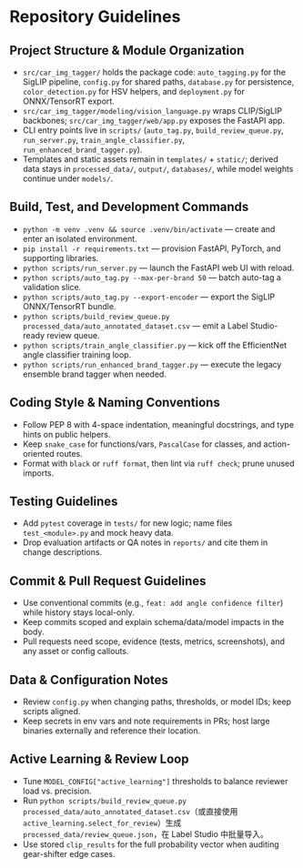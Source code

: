 # Repository Guidelines

## Project Structure & Module Organization
- `src/car_img_tagger/` holds the package code: `auto_tagging.py` for the SigLIP pipeline, `config.py` for shared paths, `database.py` for persistence, `color_detection.py` for HSV helpers, and `deployment.py` for ONNX/TensorRT export.
- `src/car_img_tagger/modeling/vision_language.py` wraps CLIP/SigLIP backbones; `src/car_img_tagger/web/app.py` exposes the FastAPI app.
- CLI entry points live in `scripts/` (`auto_tag.py`, `build_review_queue.py`, `run_server.py`, `train_angle_classifier.py`, `run_enhanced_brand_tagger.py`).
- Templates and static assets remain in `templates/` + `static/`; derived data stays in `processed_data/`, `output/`, `databases/`, while model weights continue under `models/`.

## Build, Test, and Development Commands
- `python -m venv .venv && source .venv/bin/activate` — create and enter an isolated environment.
- `pip install -r requirements.txt` — provision FastAPI, PyTorch, and supporting libraries.
- `python scripts/run_server.py` — launch the FastAPI web UI with reload.
- `python scripts/auto_tag.py --max-per-brand 50` — batch auto-tag a validation slice.
- `python scripts/auto_tag.py --export-encoder` — export the SigLIP ONNX/TensorRT bundle.
- `python scripts/build_review_queue.py processed_data/auto_annotated_dataset.csv` — emit a Label Studio-ready review queue.
- `python scripts/train_angle_classifier.py` — kick off the EfficientNet angle classifier training loop.
- `python scripts/run_enhanced_brand_tagger.py` — execute the legacy ensemble brand tagger when needed.

## Coding Style & Naming Conventions
- Follow PEP 8 with 4-space indentation, meaningful docstrings, and type hints on public helpers.
- Keep `snake_case` for functions/vars, `PascalCase` for classes, and action-oriented routes.
- Format with `black` or `ruff format`, then lint via `ruff check`; prune unused imports.

## Testing Guidelines
- Add `pytest` coverage in `tests/` for new logic; name files `test_<module>.py` and mock heavy data.
- Drop evaluation artifacts or QA notes in `reports/` and cite them in change descriptions.

## Commit & Pull Request Guidelines
- Use conventional commits (e.g., `feat: add angle confidence filter`) while history stays local-only.
- Keep commits scoped and explain schema/data/model impacts in the body.
- Pull requests need scope, evidence (tests, metrics, screenshots), and any asset or config callouts.

## Data & Configuration Notes
- Review `config.py` when changing paths, thresholds, or model IDs; keep scripts aligned.
- Keep secrets in env vars and note requirements in PRs; host large binaries externally and reference their location.

## Active Learning & Review Loop
- Tune `MODEL_CONFIG["active_learning"]` thresholds to balance reviewer load vs. precision.
- Run `python scripts/build_review_queue.py processed_data/auto_annotated_dataset.csv`（或直接使用 `active_learning.select_for_review`）生成 `processed_data/review_queue.json`，在 Label Studio 中批量导入。
- Use stored `clip_results` for the full probability vector when auditing gear-shifter edge cases.
